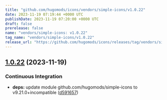 ```yaml
---
title: "github.com/hugomods/icons/vendors/simple-icons/v1.0.22"
date: 2023-11-19 07:19:44 +0000 UTC
publishDate: 2023-11-19 07:20:00 +0000 UTC
draft: false
prerelease: false
name: "vendors/simple-icons: v1.0.22"
tag_name: "vendors/simple-icons/v1.0.22"
release_url: "https://github.com/hugomods/icons/releases/tag/vendors/simple-icons/v1.0.22"
---
```


## [1.0.22](https://github.com/hugomods/icons/compare/vendors/simple-icons/v1.0.21...vendors/simple-icons/v1.0.22) (2023-11-19)


### Continuous Integration

* **deps:** update module github.com/hugomods/simple-icons to v9.21.0+incompatible ([d591657](https://github.com/hugomods/icons/commit/d59165737452e0312e68f353c55edda1f67c6d53))
